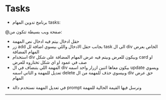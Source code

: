 # Tasks
- برنامج تدوين المهام tasks:

@صفحة ويب بسيطة تتكون من:

   - حقل ادخال بيتم فيه ادخال نص المهمة
   - زر add بجانب حقل الادخال واللي بيسوي اضافة لل task الى ال div الخاص بعرض المهام المضافة
   - استخدام div وبيكون للعرض وبيتم فيه عرض المهام المضافة على شكل card او صف في عمود او اي شكل تختاروه للعرض
   - المهمة اللي بتنضاف في ال div بيكون معاها اثنين ازرار واحد اسمه update ويسوي تعديل للمهمة و الثاني اسمه delete وبيسوي حذف للمهمة من ال div حق عرض المهام
     
* في تعديل المهمة نستخدم دالة prompt ونرسل فيها القيمة الحالية للمهمة
----------------------------

